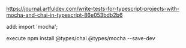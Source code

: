 https://journal.artfuldev.com/write-tests-for-typescript-projects-with-mocha-and-chai-in-typescript-86e053bdb2b6

add:
import 'mocha';

execute 
npm install @types/chai @types/mocha --save-dev